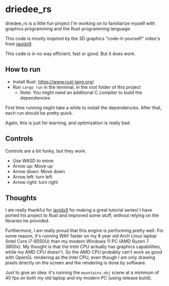 # driedee_rs

driedee_rs is a little fun project I'm working on to familiarize myself with graphics programming and the Rust programming language.

This code is mostly inspired by the 3D graphics "code-it-yourself" video's from [javidx9](https://www.youtube.com/@javidx9).

This code is in no way efficient, fast or good. But it does work.

## How to run

- Install Rust: https://www.rust-lang.org/
- Run `cargo run` in the terminal, in the root folder of this project
    - Note: You might need an additional C compiler to build the dependencies

First time running might take a while to install the dependencies. After that, each run should be pretty quick.

Again, this is just for learning, and optimization is really bad.

## Controls

Controls are a bit funky, but they work.

- Use WASD to move
- Arrow up: Move up
- Arrow down: Move down
- Arrow left: turn left
- Arrow right: turn right

## Thoughts

I am really thankful for [javidx9](https://www.youtube.com/@javidx9) for making a great tutorial series! I have ported his project to Rust and improved some stuff, without relying on the libraries he provided.

Furthermore, I am really proud that this engine is performing pretty well. For some reason, it's running WAY faster on my 8 year old Arch Linux laptop (Intel Core i7-8550U) than my modern Windows 11 PC (AMD Ryzen 7 3800x). My thought is that the Intel CPU actually has graphics capabilities, while my AMD CPU doesn't. So the AMD CPU probably can't work as good with OpenGL rendering as the Intel CPU, even though I am only drawing pixels directly on the screen and the rendering is done by software.

Just to give an idea: it's running the `mountains.obj` scene at a minimum of 40 fps on both my old laptop and my modern PC (using release build).